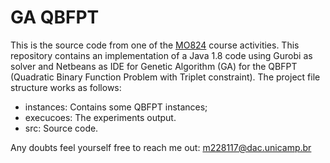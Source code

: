 # GA QBFPT 

This is the source code from one of the [MO824](https://www.dac.unicamp.br/portal/caderno-de-horarios/2019/1/S/P/IC/MO824) course activities. 
This repository contains an implementation of a Java 1.8 code using Gurobi as solver and Netbeans as IDE for Genetic Algorithm (GA) for the QBFPT (Quadratic Binary Function Problem with Triplet constraint).
The project file structure works as follows:

* instances: Contains some QBFPT instances;
* execucoes: The experiments output.
* src: Source code.

Any doubts feel yourself free to reach me out: m228117@dac.unicamp.br

